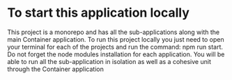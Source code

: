 # To start this application locally
This project is a monorepo and has all the sub-applications along with the main Container application.
To run this project locally you just need to open your terminal for each of the projects and run the command: npm run start.
Do not forget the node modules installation for each application.
You will be able to run all the sub-application in isolation as well as a cohesive unit through the Container application

